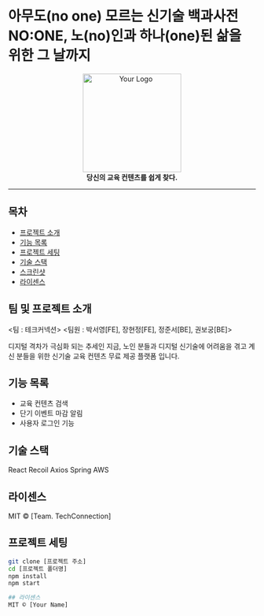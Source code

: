 # 아무도(no one) 모르는 신기술 백과사전 NO:ONE, 노(no)인과 하나(one)된 삶을 위한 그 날까지 

<div align="center">
  <img src="your-logo-url.png" alt="Your Logo" width="200" />
  <br>
  <strong>당신의 교육 컨텐츠를 쉽게 찾다.</strong>
</div>

---

## 목차

- [프로젝트 소개](#프로젝트-소개)
- [기능 목록](#기능-목록)
- [프로젝트 세팅](#프로젝트-세팅)
- [기술 스택](#기술-스택)
- [스크린샷](#스크린샷)
- [라이센스](#라이센스)

## 팀 및 프로젝트 소개
<팀 : 테크커넥션>
<팀원 : 박서영[FE], 장현정[FE], 정준서[BE], 권보궁[BE]>

디지털 격차가 극심화 되는 추세인 지금, 노인 분들과 디지털 신기술에 어려움을 겪고 계신 분들을 위한
신기술 교육 컨텐츠 무료 제공 플랫폼 입니다. 

## 기능 목록

- 교육 컨텐츠 검색
- 단기 이벤트 마감 알림
- 사용자 로그인 기능


## 기술 스택
React
Recoil
Axios
Spring 
AWS

## 라이센스 
MIT © [Team. TechConnection]


## 프로젝트 세팅

```bash
git clone [프로젝트 주소]
cd [프로젝트 폴더명]
npm install
npm start

## 라이센스 
MIT © [Your Name]
